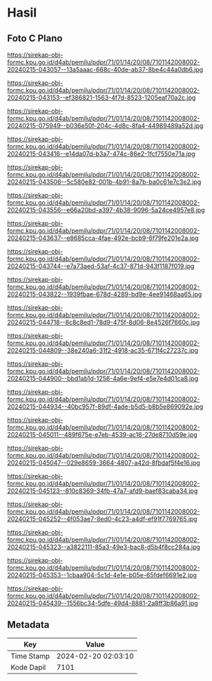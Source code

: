 # Hasil

## Foto C Plano

https://sirekap-obj-formc.kpu.go.id/d4ab/pemilu/pdpr/71/01/14/20/08/7101142008002-20240215-043057--13a5aaac-668c-40de-ab37-8be4c44a0db6.jpg

https://sirekap-obj-formc.kpu.go.id/d4ab/pemilu/pdpr/71/01/14/20/08/7101142008002-20240215-043153--ef386821-1563-4f7d-8523-1205eaf70a2c.jpg

https://sirekap-obj-formc.kpu.go.id/d4ab/pemilu/pdpr/71/01/14/20/08/7101142008002-20240215-075949--b036e50f-204c-4d8c-8fa4-44989489a52d.jpg

https://sirekap-obj-formc.kpu.go.id/d4ab/pemilu/pdpr/71/01/14/20/08/7101142008002-20240215-043416--e14da07d-b3a7-474c-86e2-1fcf7550e71a.jpg

https://sirekap-obj-formc.kpu.go.id/d4ab/pemilu/pdpr/71/01/14/20/08/7101142008002-20240215-043506--5c580e82-001b-4b91-8a7b-ba0c61e7c3e2.jpg

https://sirekap-obj-formc.kpu.go.id/d4ab/pemilu/pdpr/71/01/14/20/08/7101142008002-20240215-043556--e66a20bd-a397-4b38-9096-5a24ce4957e8.jpg

https://sirekap-obj-formc.kpu.go.id/d4ab/pemilu/pdpr/71/01/14/20/08/7101142008002-20240215-043637--e8685cca-4fae-492e-bcb9-6f79fe201e2a.jpg

https://sirekap-obj-formc.kpu.go.id/d4ab/pemilu/pdpr/71/01/14/20/08/7101142008002-20240215-043744--e7a73aed-53af-4c37-871d-943f1187f019.jpg

https://sirekap-obj-formc.kpu.go.id/d4ab/pemilu/pdpr/71/01/14/20/08/7101142008002-20240215-043822--1939fbae-678d-4289-bd9e-4ee91468aa65.jpg

https://sirekap-obj-formc.kpu.go.id/d4ab/pemilu/pdpr/71/01/14/20/08/7101142008002-20240215-044718--8c8c8ed1-78d9-475f-8d06-8e4526f7660c.jpg

https://sirekap-obj-formc.kpu.go.id/d4ab/pemilu/pdpr/71/01/14/20/08/7101142008002-20240215-044809--38e240a6-31f2-4918-ac35-671f4c27237c.jpg

https://sirekap-obj-formc.kpu.go.id/d4ab/pemilu/pdpr/71/01/14/20/08/7101142008002-20240215-044900--bbd1ab1d-1256-4a6e-9ef4-e5e7e4d01ca8.jpg

https://sirekap-obj-formc.kpu.go.id/d4ab/pemilu/pdpr/71/01/14/20/08/7101142008002-20240215-044934--40bc957f-89df-4ade-b5d5-b8b5e869092e.jpg

https://sirekap-obj-formc.kpu.go.id/d4ab/pemilu/pdpr/71/01/14/20/08/7101142008002-20240215-045011--489f675e-e7eb-4539-ac16-27de8710d59e.jpg

https://sirekap-obj-formc.kpu.go.id/d4ab/pemilu/pdpr/71/01/14/20/08/7101142008002-20240215-045047--029e8659-3664-4807-a42d-8fbdaf5f4e16.jpg

https://sirekap-obj-formc.kpu.go.id/d4ab/pemilu/pdpr/71/01/14/20/08/7101142008002-20240215-045123--810c8369-34fb-47a7-afd9-baef83caba34.jpg

https://sirekap-obj-formc.kpu.go.id/d4ab/pemilu/pdpr/71/01/14/20/08/7101142008002-20240215-045252--4f053ae7-8ed0-4c23-a4df-ef91f7769765.jpg

https://sirekap-obj-formc.kpu.go.id/d4ab/pemilu/pdpr/71/01/14/20/08/7101142008002-20240215-045323--a3822111-85a3-49e3-bac8-d5b4f8cc284a.jpg

https://sirekap-obj-formc.kpu.go.id/d4ab/pemilu/pdpr/71/01/14/20/08/7101142008002-20240215-045353--1cbaa904-5c1d-4e1e-b05e-65fdef6691e2.jpg

https://sirekap-obj-formc.kpu.go.id/d4ab/pemilu/pdpr/71/01/14/20/08/7101142008002-20240215-045439--1556bc34-5dfe-49d4-8881-2a8ff3b86a91.jpg


## Metadata

| Key        | Value               |
| ---------- | ------------------- |
| Time Stamp | 2024-02-20 02:03:10 |
| Kode Dapil | 7101                |



